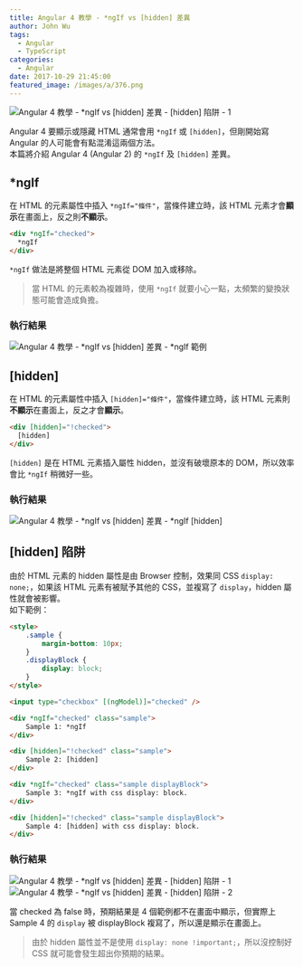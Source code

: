 ```yaml
---
title: Angular 4 教學 - *ngIf vs [hidden] 差異
author: John Wu
tags:
  - Angular
  - TypeScript
categories:
  - Angular
date: 2017-10-29 21:45:00
featured_image: /images/a/376.png
---
```


![Angular 4 教學 - *ngIf vs [hidden] 差異 - [hidden] 陷阱 - 1](/images/a/376.png)

Angular 4 要顯示或隱藏 HTML 通常會用 `*ngIf` 或 `[hidden]`，但剛開始寫 Angular 的人可能會有點混淆這兩個方法。  
本篇將介紹 Angular 4 (Angular 2) 的 `*ngIf` 及 `[hidden]` 差異。  

<!-- more -->

## *ngIf

在 HTML 的元素屬性中插入 `*ngIf="條件"`，當條件建立時，該 HTML 元素才會**顯示**在畫面上，反之則**不顯示**。
```html
<div *ngIf="checked">
  *ngIf
</div>
```

`*ngIf` 做法是將整個 HTML 元素從 DOM 加入或移除。  
> 當 HTML 的元素較為複雜時，使用 `*ngIf` 就要小心一點，太頻繁的變換狀態可能會造成負擔。

### 執行結果  

![Angular 4 教學 - *ngIf vs [hidden] 差異 - *ngIf 範例](/images/a/374.png)

## [hidden]

在 HTML 的元素屬性中插入 `[hidden]="條件"`，當條件建立時，該 HTML 元素則**不顯示**在畫面上，反之才會**顯示**。
```html
<div [hidden]="!checked">
  [hidden]
</div>
```

`[hidden]` 是在 HTML 元素插入屬性 hidden，並沒有破壞原本的 DOM，所以效率會比 `*ngIf` 稍微好一些。  

### 執行結果  

![Angular 4 教學 - *ngIf vs [hidden] 差異 - *ngIf [hidden]](/images/a/375.png)

## [hidden] 陷阱

由於 HTML 元素的 hidden 屬性是由 Browser 控制，效果同 CSS `display: none;`，如果該 HTML 元素有被賦予其他的 CSS，並複寫了 `display`，hidden 屬性就會被影響。  
如下範例：
```html
<style>
    .sample {
        margin-bottom: 10px;
    }
    .displayBlock { 
        display: block; 
    }
</style>

<input type="checkbox" [(ngModel)]="checked" />

<div *ngIf="checked" class="sample">
    Sample 1: *ngIf
</div>

<div [hidden]="!checked" class="sample">
    Sample 2: [hidden]
</div>

<div *ngIf="checked" class="sample displayBlock">
    Sample 3: *ngIf with css display: block.
</div>

<div [hidden]="!checked" class="sample displayBlock">
    Sample 4: [hidden] with css display: block.
</div>
```

### 執行結果  

![Angular 4 教學 - *ngIf vs [hidden] 差異 - [hidden] 陷阱 - 1](/images/a/376.png)
![Angular 4 教學 - *ngIf vs [hidden] 差異 - [hidden] 陷阱 - 2](/images/a/377.png)

當 checked 為 false 時，預期結果是 4 個範例都不在畫面中顯示，但實際上 Sample 4 的 `display` 被 displayBlock 複寫了，所以還是顯示在畫面上。  
> 由於 hidden 屬性並不是使用 `display: none !important;`，所以沒控制好 CSS 就可能會發生超出你預期的結果。
